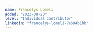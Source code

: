 ```yaml
---
name: Francelys Lomeli
added: "2023-08-23"
level: "Individual Contributor"
linkedin: "francelys-lomeli-7a694b1bb"
---
```

